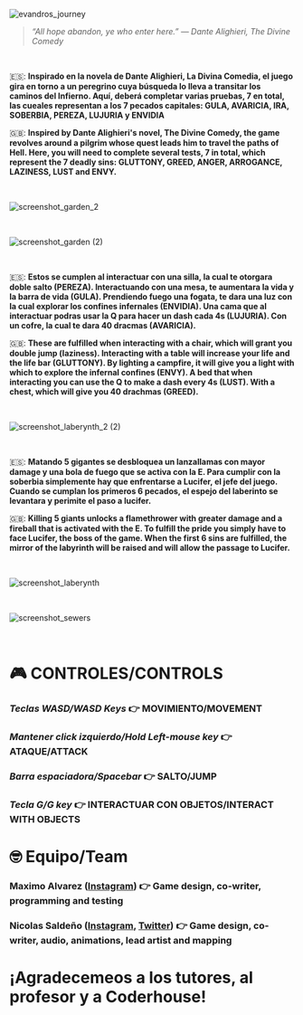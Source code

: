 ![evandros_journey](https://user-images.githubusercontent.com/94655835/168483489-88dc542f-502e-4c22-83c2-b95c6a272543.png)




> _“All hope abandon, ye who enter here.” ― Dante Alighieri, The Divine Comedy_

<br />

🇪🇸: **Inspirado en la novela de Dante Alighieri, La Divina Comedia, el juego gira en torno a un peregrino cuya búsqueda lo lleva a transitar los caminos del Infierno. Aquí, deberá completar varias pruebas, 7 en total, las cueales representan a los 7 pecados capitales: GULA, AVARICIA, IRA, SOBERBIA, PEREZA, LUJURIA y ENVIDIA**

🇬🇧: **Inspired by Dante Alighieri's novel, The Divine Comedy, the game revolves around a pilgrim whose quest leads him to travel the paths of Hell. Here, you will need to complete several tests, 7 in total, which represent the 7 deadly sins: GLUTTONY, GREED, ANGER, ARROGANCE, LAZINESS, LUST and ENVY.**

<br />


![screenshot_garden_2](https://user-images.githubusercontent.com/94655835/168485925-e1bbdc41-e8a8-4ccd-8809-e0bcac3472a3.png)

<br />

![screenshot_garden (2)](https://user-images.githubusercontent.com/94655835/168486095-095e0fb4-0373-4455-be8d-d7ab7dadb433.png)

<br />

🇪🇸: **Estos se cumplen al interactuar con una silla, la cual te otorgara doble salto (PEREZA). Interactuando con una mesa, te aumentara la vida y la barra de vida (GULA). Prendiendo fuego una fogata, te dara una luz con la cual explorar los confines infernales (ENVIDIA). Una cama que al interactuar podras usar la Q para hacer un dash cada 4s (LUJURIA). Con un cofre, la cual te dara 40 dracmas (AVARICIA).**

🇬🇧: **These are fulfilled when interacting with a chair, which will grant you double jump (laziness). Interacting with a table will increase your life and the life bar (GLUTTONY). By lighting a campfire, it will give you a light with which to explore the infernal confines (ENVY). A bed that when interacting you can use the Q to make a dash every 4s (LUST). With a chest, which will give you 40 drachmas (GREED).**

<br />

![screenshot_laberynth_2 (2)](https://user-images.githubusercontent.com/94655835/168485974-b78b95d7-1850-4988-bc85-5554311b6e99.png)

<br />

🇪🇸: **Matando 5 gigantes se desbloquea un lanzallamas con mayor damage y una bola de fuego que se activa con la E. Para cumplir con la soberbia simplemente hay que enfrentarse a Lucifer, el jefe del juego. Cuando se cumplan los primeros 6 pecados, el espejo del laberinto se levantara y perimite el paso a lucifer.**

🇬🇧: **Killing 5 giants unlocks a flamethrower with greater damage and a fireball that is activated with the E. To fulfill the pride you simply have to face Lucifer, the boss of the game. When the first 6 sins are fulfilled, the mirror of the labyrinth will be raised and will allow the passage to Lucifer.**

<br />

![screenshot_laberynth](https://user-images.githubusercontent.com/94655835/168485959-8cd08f2f-cf48-4fc6-9e71-81923b0f2b09.png)

<br />

![screenshot_sewers](https://user-images.githubusercontent.com/94655835/168485964-c7af411c-77a6-4acf-ac2a-1cb2834eecc8.png)

<br />

# 🎮 CONTROLES/CONTROLS

###  _Teclas WASD/WASD Keys_ 👉 MOVIMIENTO/MOVEMENT
### _Mantener click izquierdo/Hold Left-mouse key_ 👉 ATAQUE/ATTACK
### _Barra espaciadora/Spacebar_ 👉 SALTO/JUMP
### _Tecla G/G key_ 👉 INTERACTUAR CON OBJETOS/INTERACT WITH OBJECTS

# 🤓 Equipo/Team

### Maximo Alvarez ([Instagram](https://www.instagram.com/maxialvarez1_/)) 👉 Game design, co-writer, programming and testing
### Nicolas Saldeño ([Instagram](https://www.instagram.com/nico_sm26/), [Twitter](https://twitter.com/eskaicito)) 👉 Game design, co-writer, audio, animations, lead artist and mapping






# ¡Agradecemeos a los tutores, al profesor y a Coderhouse!
